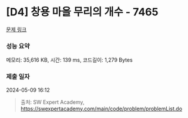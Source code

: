 # [D4] 창용 마을 무리의 개수 - 7465 

[문제 링크](https://swexpertacademy.com/main/code/problem/problemDetail.do?contestProbId=AWngfZVa9XwDFAQU) 

### 성능 요약

메모리: 35,616 KB, 시간: 139 ms, 코드길이: 1,279 Bytes

### 제출 일자

2024-05-09 16:12



> 출처: SW Expert Academy, https://swexpertacademy.com/main/code/problem/problemList.do
